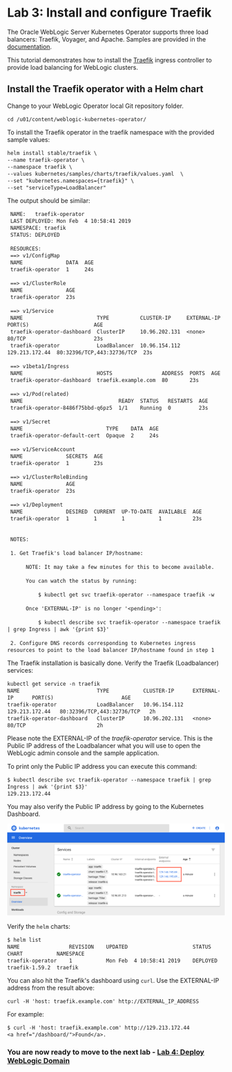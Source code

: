 # Lab 3: Install and configure Traefik  #

The Oracle WebLogic Server Kubernetes Operator supports three load balancers: Traefik, Voyager, and Apache. Samples are provided in the [documentation](https://github.com/oracle/weblogic-kubernetes-operator/blob/2.0/kubernetes/samples/charts/README.md).

This tutorial demonstrates how to install the [Traefik](https://traefik.io/) ingress controller to provide load balancing for WebLogic clusters.

## Install the Traefik operator with a Helm chart ##

Change to your WebLogic Operator local Git repository folder.

    cd /u01/content/weblogic-kubernetes-operator/

To install the Traefik operator in the traefik namespace with the provided sample values:

    helm install stable/traefik \
    --name traefik-operator \
    --namespace traefik \
    --values kubernetes/samples/charts/traefik/values.yaml  \
    --set "kubernetes.namespaces={traefik}" \
    --set "serviceType=LoadBalancer"

The output should be similar:

     NAME:   traefik-operator
     LAST DEPLOYED: Mon Feb  4 10:58:41 2019
     NAMESPACE: traefik
     STATUS: DEPLOYED

     RESOURCES:
     ==> v1/ConfigMap
     NAME              DATA  AGE
     traefik-operator  1     24s

     ==> v1/ClusterRole
     NAME              AGE
     traefik-operator  23s

     ==> v1/Service
     NAME                        TYPE          CLUSTER-IP     EXTERNAL-IP     PORT(S)                     AGE
     traefik-operator-dashboard  ClusterIP     10.96.202.131  <none>          80/TCP                      23s
     traefik-operator            LoadBalancer  10.96.154.112  129.213.172.44  80:32396/TCP,443:32736/TCP  23s

     ==> v1beta1/Ingress
     NAME                        HOSTS                ADDRESS  PORTS  AGE
     traefik-operator-dashboard  traefik.example.com  80       23s

     ==> v1/Pod(related)
     NAME                               READY  STATUS   RESTARTS  AGE
     traefik-operator-8486f75bbd-q6pz5  1/1    Running  0         23s

     ==> v1/Secret
     NAME                           TYPE    DATA  AGE
     traefik-operator-default-cert  Opaque  2     24s

     ==> v1/ServiceAccount
     NAME              SECRETS  AGE
     traefik-operator  1        23s

     ==> v1/ClusterRoleBinding
     NAME              AGE
     traefik-operator  23s

     ==> v1/Deployment
     NAME              DESIRED  CURRENT  UP-TO-DATE  AVAILABLE  AGE
     traefik-operator  1        1        1           1          23s


     NOTES:

     1. Get Traefik's load balancer IP/hostname:

          NOTE: It may take a few minutes for this to become available.

          You can watch the status by running:

              $ kubectl get svc traefik-operator --namespace traefik -w

          Once 'EXTERNAL-IP' is no longer '<pending>':

              $ kubectl describe svc traefik-operator --namespace traefik | grep Ingress | awk '{print $3}'

     2. Configure DNS records corresponding to Kubernetes ingress resources to point to the load balancer IP/hostname found in step 1

The Traefik installation is basically done. Verify the Traefik (Loadbalancer) services:
```
kubectl get service -n traefik
NAME                         TYPE           CLUSTER-IP      EXTERNAL-IP      PORT(S)                      AGE
traefik-operator             LoadBalancer   10.96.154.112   129.213.172.44   80:32396/TCP,443:32736/TCP   2h
traefik-operator-dashboard   ClusterIP      10.96.202.131   <none>           80/TCP                       2h
```
Please note the EXTERNAL-IP of the *traefik-operator* service. This is the Public IP address of the Loadbalancer what you will use to open the WebLogic admin console and the sample application.

To print only the Public IP address you can execute this command:
```
$ kubectl describe svc traefik-operator --namespace traefik | grep Ingress | awk '{print $3}'
129.213.172.44
```

You may also verify the Public IP address by going to the Kubernetes Dashboard.

![alt text](images/traefik/001.k8s.dashboard.png)

Verify the `helm` charts:

    $ helm list
    NAME            	REVISION	UPDATED                 	STATUS  	CHART         	NAMESPACE
    traefik-operator	1       	Mon Feb  4 10:58:41 2019	DEPLOYED	traefik-1.59.2	traefik  

You can also hit the Traefik's dashboard using `curl`. Use the EXTERNAL-IP address from the result above:

    curl -H 'host: traefik.example.com' http://EXTERNAL_IP_ADDRESS

For example:

    $ curl -H 'host: traefik.example.com' http://129.213.172.44
    <a href="/dashboard/">Found</a>.


### You are now ready to move to the next lab - [Lab 4: Deploy WebLogic Domain](deploy.weblogic.md) ###
